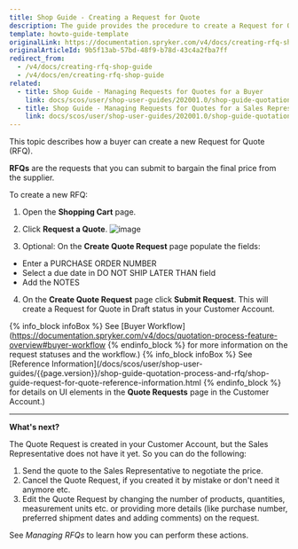 ```yaml
---
title: Shop Guide - Creating a Request for Quote
description: The guide provides the procedure to create a Request for Quote in the cart.
template: howto-guide-template
originalLink: https://documentation.spryker.com/v4/docs/creating-rfq-shop-guide
originalArticleId: 9b5f13ab-57bd-48f9-b78d-43c4a2fba7ff
redirect_from:
  - /v4/docs/creating-rfq-shop-guide
  - /v4/docs/en/creating-rfq-shop-guide
related:
  - title: Shop Guide - Managing Requests for Quotes for a Buyer
    link: docs/scos/user/shop-user-guides/202001.0/shop-guide-quotation-process-and-rfq/shop-guide-managing-requests-for-quotes-for-a-buyer.html
  - title: Shop Guide - Managing Requests for Quotes for a Sales Representative
    link: docs/scos/user/shop-user-guides/202001.0/shop-guide-quotation-process-and-rfq/shop-guide-managing-requests-for-quotes-for-a-sales-representative.html
---
```


This topic describes how a buyer can create a new Request for Quote (RFQ).

**RFQs** are the requests that you can submit to bargain the final price from the supplier.

To create a new RFQ:

1. Open the **Shopping Cart** page.
2. Click **Request a Quote**.
![image](https://spryker.s3.eu-central-1.amazonaws.com/docs/User+Guides/Shop+User+Guides/RFQ/Shop+Guide+-+Creating+a+Request+for+Quote/create-rfq.png) 

3. Optional: On the **Create Quote Request** page populate the fields:
- Enter a PURCHASE ORDER NUMBER
- Select a due date in DO NOT SHIP LATER THAN field
- Add the NOTES
4. On the **Create Quote Request** page click **Submit Request**. This will create a Request for Quote in Draft status in your Customer Account.

{% info_block infoBox %}
See [Buyer Workflow](https://documentation.spryker.com/v4/docs/quotation-process-feature-overview#buyer-workflow
{% endinfo_block %} for more information on the request statuses and the workflow.)
{% info_block infoBox %}
See [Reference Information](/docs/scos/user/shop-user-guides/{{page.version}}/shop-guide-quotation-process-and-rfq/shop-guide-request-for-quote-reference-information.html
{% endinfo_block %} for details on UI elements in the **Quote Requests** page in the Customer Account.)
***
**What's next?**

The Quote Request is created in your Customer Account, but the Sales Representative does not have it yet. So you can do the following:

1. Send the quote to the Sales Representative to negotiate the price.
2. Cancel the Quote Request, if you created it by mistake or don't need it anymore etc.
3. Edit the Quote Request by changing the number of products, quantities, measurement units etc. or providing more details (like purchase number, preferred shipment dates and adding comments) on the request.

See *Managing RFQs* to learn how you can perform these actions.
